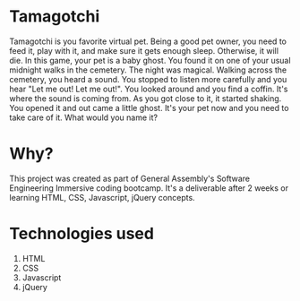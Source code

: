 # Tamagotchi
Tamagotchi is you favorite virtual pet. Being a good pet owner, you need to feed it, play with it, and make sure it gets enough sleep. Otherwise, it will die. In this game, your pet is a baby ghost. You found it on one of your usual midnight walks in the cemetery. The night was magical. Walking across the cemetery, you heard a sound. You stopped to listen more carefully and you hear "Let me out! Let me out!". You looked around and you find a coffin. It's where the sound is coming from. As you got close to it, it started shaking. You opened it and out came a little ghost. It's your pet now and you need to take care of it. What would you name it?

# Why?
This project was created as part of General Assembly's Software Engineering Immersive coding bootcamp. It's a deliverable after 2 weeks or learning HTML, CSS, Javascript, jQuery concepts. 

# Technologies used
1. HTML
2. CSS
3. Javascript
4. jQuery
